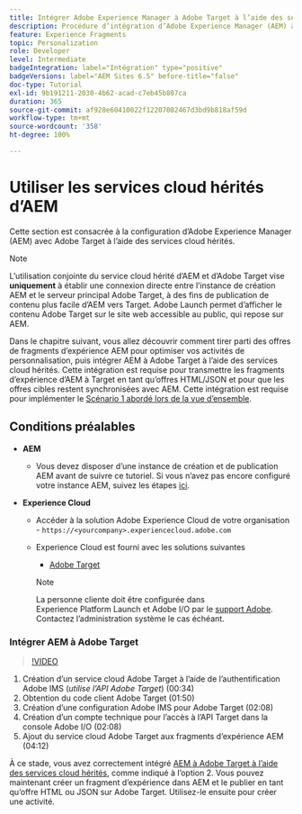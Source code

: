 ```yaml
---
title: Intégrer Adobe Experience Manager à Adobe Target à l’aide des services cloud
description: Procédure d’intégration d’Adobe Experience Manager (AEM) à Adobe Target à l’aide d’AEM Cloud Service
feature: Experience Fragments
topic: Personalization
role: Developer
level: Intermediate
badgeIntegration: label="Intégration" type="positive"
badgeVersions: label="AEM Sites 6.5" before-title="false"
doc-type: Tutorial
exl-id: 9b191211-2030-4b62-acad-c7eb45b807ca
duration: 365
source-git-commit: af928e60410022f12207082467d3bd9b818af59d
workflow-type: tm+mt
source-wordcount: '358'
ht-degree: 100%

---
```


# Utiliser les services cloud hérités d’AEM

Cette section est consacrée à la configuration d’Adobe Experience Manager (AEM) avec Adobe Target à l’aide des services cloud hérités.

>[!NOTE]
>
> L’utilisation conjointe du service cloud hérité d’AEM et d’Adobe Target vise **uniquement** à établir une connexion directe entre l’instance de création AEM et le serveur principal Adobe Target, à des fins de publication de contenu plus facile d’AEM vers Target. Adobe Launch permet d’afficher le contenu Adobe Target sur le site web accessible au public, qui repose sur AEM.

Dans le chapitre suivant, vous allez découvrir comment tirer parti des offres de fragments d’expérience AEM pour optimiser vos activités de personnalisation, puis intégrer AEM à Adobe Target à l’aide des services cloud hérités. Cette intégration est requise pour transmettre les fragments d’expérience d’AEM à Target en tant qu’offres HTML/JSON et pour que les offres cibles restent synchronisées avec AEM. Cette intégration est requise pour implémenter le [Scénario 1 abordé lors de la vue d’ensemble](./overview.md#personalization-using-aem-experience-fragment).

## Conditions préalables

* **AEM**

   * Vous devez disposer d’une instance de création et de publication AEM avant de suivre ce tutoriel. Si vous n’avez pas encore configuré votre instance AEM, suivez les étapes [ici](./implementation.md#set-up-aem).

* **Experience Cloud**
   * Accéder à la solution Adobe Experience Cloud de votre organisation - `https://<yourcompany>.experiencecloud.adobe.com`
   * Experience Cloud est fourni avec les solutions suivantes
      * [Adobe Target](https://experiencecloud.adobe.com)

     >[!NOTE]
     >
     > La personne cliente doit être configurée dans Experience Platform Launch et Adobe I/O par le [support Adobe](https://helpx.adobe.com/fr/contact/enterprise-support.ec.html). Contactez l’administration système le cas échéant.

### Intégrer AEM à Adobe Target

>[!VIDEO](https://video.tv.adobe.com/v/28428?quality=12&learn=on)

1. Création d’un service cloud Adobe Target à l’aide de l’authentification Adobe IMS (*utilise l’API Adobe Target*) (00:34)
2. Obtention du code client Adobe Target (01:50)
3. Création d’une configuration Adobe IMS pour Adobe Target (02:08)
4. Création d’un compte technique pour l’accès à l’API Target dans la console Adobe I/O (02:08)
5. Ajout du service cloud Adobe Target aux fragments d’expérience AEM (04:12)

À ce stade, vous avez correctement intégré [AEM à Adobe Target à l’aide des services cloud hérités](./using-aem-cloud-services.md#integrating-aem-target-options), comme indiqué à l’option 2. Vous pouvez maintenant créer un fragment d’expérience dans AEM et le publier en tant qu’offre HTML ou JSON sur Adobe Target. Utilisez-le ensuite pour créer une activité.
